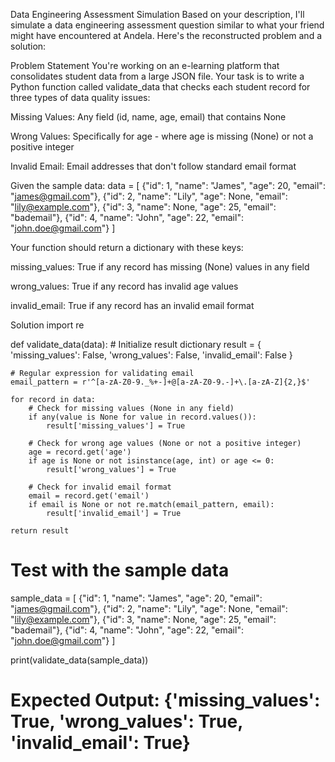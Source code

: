 

Data Engineering Assessment Simulation
Based on your description, I'll simulate a data engineering assessment question similar to what your friend might have encountered at Andela. Here's the reconstructed problem and a solution:

Problem Statement
You're working on an e-learning platform that consolidates student data from a large JSON file. Your task is to write a Python function called validate_data that checks each student record for three types of data quality issues:

Missing Values: Any field (id, name, age, email) that contains None

Wrong Values: Specifically for age - where age is missing (None) or not a positive integer

Invalid Email: Email addresses that don't follow standard email format

Given the sample data:
data = [
    {"id": 1, "name": "James", "age": 20, "email": "james@gmail.com"},
    {"id": 2, "name": "Lily", "age": None, "email": "lily@example.com"},
    {"id": 3, "name": None, "age": 25, "email": "bademail"},
    {"id": 4, "name": "John", "age": 22, "email": "john.doe@gmail.com"}
]




Your function should return a dictionary with these keys:

missing_values: True if any record has missing (None) values in any field

wrong_values: True if any record has invalid age values

invalid_email: True if any record has an invalid email format





Solution
import re

def validate_data(data):
    # Initialize result dictionary
    result = {
        'missing_values': False,
        'wrong_values': False,
        'invalid_email': False
    }
    
    # Regular expression for validating email
    email_pattern = r'^[a-zA-Z0-9._%+-]+@[a-zA-Z0-9.-]+\.[a-zA-Z]{2,}$'
    
    for record in data:
        # Check for missing values (None in any field)
        if any(value is None for value in record.values()):
            result['missing_values'] = True
        
        # Check for wrong age values (None or not a positive integer)
        age = record.get('age')
        if age is None or not isinstance(age, int) or age <= 0:
            result['wrong_values'] = True
        
        # Check for invalid email format
        email = record.get('email')
        if email is None or not re.match(email_pattern, email):
            result['invalid_email'] = True
    
    return result

# Test with the sample data
sample_data = [
    {"id": 1, "name": "James", "age": 20, "email": "james@gmail.com"},
    {"id": 2, "name": "Lily", "age": None, "email": "lily@example.com"},
    {"id": 3, "name": None, "age": 25, "email": "bademail"},
    {"id": 4, "name": "John", "age": 22, "email": "john.doe@gmail.com"}
]

print(validate_data(sample_data))
# Expected Output: {'missing_values': True, 'wrong_values': True, 'invalid_email': True}
